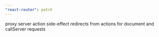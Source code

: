 ```yaml
---
"react-router": patch
---
```


proxy server action side-effect redirects from actions for document and callServer requests
